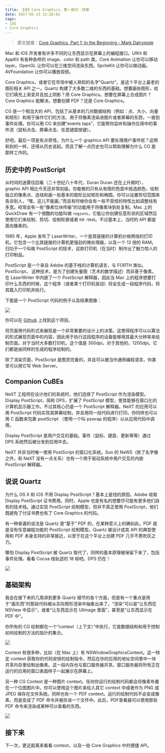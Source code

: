 ```yaml
---
title: 【译】Core Graphics，第一部分：序章
date: 2017-05-23 22:20:01
tags:
- iOS
- Core Graphics
---
```


> 原文链接：[Core Graphics, Part 1: In the Beginning - Mark Dalrymple](https://www.bignerdranch.com/blog/core-graphics-part-1-in-the-beginning/)

Mac 和 iOS 开发者有许多不同的让东西显示在屏幕上的编程接口。UIKit 和 AppKit 有各种各样的 image、color 和 path 类。Core Animation 让你可以移动 layer。OpenGL 让你可以在三维空间渲染东西。SpriteKit 让你可以做动画。AVFoundation 让你可以播放视频。

Core Graphics，或者它在市场中被人熟知的名字“Quartz”，是这个平台上最老的图形相关 API 之一。Quartz 构建了大多数二维的东西的基础。想要画些图形，给它们填充上渐变并且加上阴影？用 Core Graphics。想要在屏幕上合成图片？Core Graphics 能解决。想要创建 PDF？还是 Core Graphics。

<!--more-->

CG 是一个相当大的 API，包括了从基本的几何数据结构（例如：点、大小、向量和矩形）和用于操作它们的方法、用于将像素渲染进图片或者屏幕的东西，一直到事件处理。你可以用 CG 来创建“events taps”，它能帮你监听和操作应用中的事件流（鼠标点击、屏幕点击、任意键盘按键）。

好吧。最后一项是有点奇怪。为什么一个 graphics API 要处理用户事件呢？这啊和别的一样，还得从历史说起。而且了解一点历史也可以帮助理解为什么 CG 是那样工作的。

## 历史中的 PostScript

从时间的迷雾往回看（二十世纪八十年代，Duran Duran 还在上升期时），graphic API 相比今天还非常初级。你能做的只有从有限的色盘中挑选颜色、绘制独立的像素点、连线和画一些基本的图形比如矩形和椭圆。你可以设置剪切范围来告诉别人，“嘿，这儿不能画，”而且有时候你会有一些不受控的特性比如调整线有多宽。经常会有一些“像素位块传输”的功能用于将像素块到处复制。Mac 上的 QuickDraw 有一个很酷的功能叫做 `regions`，它能让你创建任意形状的区域然后使用它们来绘制、剪切、绘制轮廓或者 hit -test。不过基本上，当时的 API 都是面向像素的。

1985 年，Apple 发布了 LaserWriter，一个是其链接的计算机价格两倍的打印机。它包含一个比其链接的计算机更强劲的微处理器，以及一个 12 倍的 RAM。归功于一个叫做 PostScript 的技术，这款打印机（在当时）制作出了魅力惊人的打印制品。

PostScript 是一个来自 Adobe 的基于栈的计算机语言，与 FORTH 类似。PostScript， 这种技术，是为了创建矢量图（艺术的数学描述）而非基于像素。在 LaserWriter 中内嵌了一个 PostScript 解释器，因此当 Mac 上的程序想要打印什么东西的时候，这个程序（或者某个打印机驱动）将会生成一段程序代码，将其载入打印机并执行。

下面是一个 PostScript 代码的例子以及结果图像：

![](https://www.bignerdranch.com/assets/img/blog/2014/10/postscript-code.png)

你可以在 [Github](https://github.com/markd2/CGPS) 上找到这个项目。

将页面用代码形式来展现是一个非常重要的设计上的决策。这使得程序可以以算法的形式展现页面中的内容，因此用于执行这段程序的设备能够用其最大分辨率来绘制页面。对于当时大多数打印机，这个值是 300dpi。对于其他的，1200dpi。它们都是由同样的生成的程序绘制的。

除了渲染页面，PostScript 是图灵完备的，并且可以被当作通用编程语言。你甚至可以用它写 Web Server。

## Companion CuBEs

NeXT 工程师在设计他们的系统时，他们选择了 PostScript 作为渲染模型。Display PostScript，简称 DPS，扩展了 PostScript 模型，使其能够在窗口化的计算机显示器工作。不过其核心仍是一个 PostScript 解释器。NeXT 的应用可以用 PostScript 代码实现其屏幕绘制，并且用同一段代码进行打印。你同样也可以用 C 函数来包裹 postScript （使用一个叫 pswrap 的程序）以从应用代码中调用。

Display PostScript 是用户交互的基础。事件（鼠标、键盘、更新等等）通过 DPS 系统然后被分发到应用中去。

NeXT 并非当时唯一使用 PostScript 的窗口化系统。Sun 的 NeWS（除了名字像之外，和 NeXT 没有一点关系）也有一个用于驱动系统中用户交互的内嵌 PostScript 解释器。

## 说说 Quartz

为什么 OS X 和 iOS 不用 Display PostScript？基本上是钱的原因。Adobe 收取 Display PostScript 证书费用。同时，Apple 也是有名的想要尽可能有更多他们自有的技术栈。通过实现 PostScript 绘制模型，但并不真正使用 PostScript，他们既避免了付证书费也有了 Core Graphics 的代码。

有一种普遍的说法是 Quartz 是“基于” PDF 的，在某种意义上的确如此。PDF 就是没有任意编程功能的 PostScript 绘制模型。Quartz 被设计成其 API 的典型使用和 PDF 本身支持的非常接近，以至于在这个平台上创建 PDF 几乎不费吹灰之力。

哪怕 Display PostScript 被 Quartz 取代了，同样的基本原理被保留下来了，包括事件处理。看看 Cocoa 栈轨迹的 18 帧吧。DPS 仍在！

![](https://www.bignerdranch.com/assets/img/blog/2014/10/stack-trace.png)

## 基础架构

我会在接下来的几周讲到更多 Quartz 细节的各个方面，但是有一个重点是用于“画东西”的那段代码被从实际图形渲染中抽象出来了。“渲染”可以是“让东西在 NSView 中显示”，或者“让东西显示在 UIImage 里面”，甚至是“让东西显示在 PDF 中”。

你所有的 CG 绘制都在一个“context（上下文）”中执行，它是数据结构和用于控制如何绘制的方法的指针的集合。

![](https://www.bignerdranch.com/assets/img/blog/2014/10/output.png)

Context 有很多种，比如（在 Mac 上）有 NSWindowGraphicsContext。这一特定 context 获取你的代码安排的绘制指令，然后在你的应用的地址空间里中一块共享内存里绘制出像素。这一段内存也与窗口服务器共享。窗口服务器将所有正在运行的应用的窗口表面样子一起展示在屏幕上。

另一种 CG Context 是一种图片 context。任何你运行的绘制代码都会将像素布置在一个位图图片中。你可以使用这个图片来绘入其它 context 中或者作为 PNG 或 JPEG 保存在文件系统。同样也有一个 PDF context。运行的绘制代码不会变成像素，而是变成了 PDF 命令并被存进一个文件中。此后，PDF查看器可以使用那些 PDF 命令来渲染成某种可以查看的东西。

![](https://www.bignerdranch.com/assets/img/blog/2014/10/different-results.png)

## 接下来

下一次，更近距离来看看 context，以及一些 Core Graphics 中的便捷 API。
